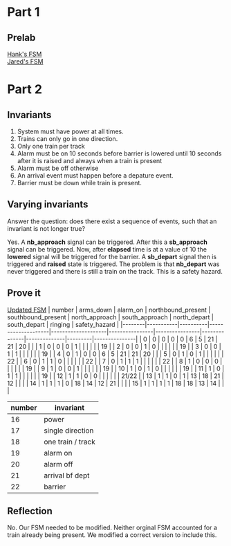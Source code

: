 # Part 1
## Prelab
[Hank's FSM](hank_fsm_prelab.pdf)\
[Jared's FSM](jared_fsm_prelab.pdf)

# Part 2
## Invariants
1. System must have power at all times.
1. Trains can only go in one direction.
1. Only one train per track
1. Alarm must be on 10 seconds before barrier is lowered until 10 seconds after it is raised and always when a train is present
1. Alarm must be off otherwise
1. An arrival event must happen before a depature event.
1. Barrier must be down while train is present.

## Varying invariants
Answer the question: does there exist a sequence of events, such that an invariant is not longer true?

Yes. A **nb_approach** signal can be triggered. After this a **sb_approach** signal can be triggered. Now, after **elapsed** time is at a value of 10 the **lowered** signal will be triggered for the barrier. A **sb_depart** signal then is triggered and **raised** state is triggered. The problem is that **nb_depart** was never triggered and there is still a train on the track. This is a safety hazard.

## Prove it
[Updated FSM](updated_fsm.pdf)
| number | arms_down | alarm_on | northbound_present | southbound_present | north_approach | south_approach | north_depart | south_depart | ringing | safety_hazard |
|--------|-----------|----------|--------------------|--------------------|----------------|----------------|--------------|--------------|---------|---------------|
| 0      | 0         | 0        | 0                  | 0                  |        6       |         5      |    21        |    21        |    20   |               |
| 1      | 0         | 0        | 0                  | 1                  |                |                |              |              |         |       19      |
| 2      | 0         | 0        | 1                  | 0                  |                |                |              |              |         |       19      |
| 3      | 0         | 0        | 1                  | 1                  |                |                |              |              |         |       19      |
| 4      | 0         | 1        | 0                  | 0                  |       6        |          5     |      21      |      21      |   20    |               |
| 5      | 0         | 1        | 0                  | 1                  |                |                |              |              |         |       22      |
| 6      | 0         | 1        | 1                  | 0                  |                |                |              |              |         |       22      |
| 7      | 0         | 1        | 1                  | 1                  |                |                |              |              |         |       22      |
| 8      | 1         | 0        | 0                  | 0                  |                |                |              |              |         |       19      |
| 9      | 1         | 0        | 0                  | 1                  |                |                |              |              |         |       19      |
| 10     | 1         | 0        | 1                  | 0                  |                |                |              |              |         |       19      |
| 11     | 1         | 0        | 1                  | 1                  |                |                |              |              |         |        19     |
| 12     | 1         | 1        | 0                  | 0                  |                |                |              |              |         |      21/22    |
| 13     | 1         | 1        | 0                  | 1                  |        13      |        18      |      21      |       12     |         |               |
| 14     | 1         | 1        | 1                  | 0                  |        18      |        14      |      12      |       21     |         |               |
| 15     | 1         | 1        | 1                  | 1                  |        18      |        18      |      13      |       14     |         |               |

| number |     invariant     |
|--------|-------------------|
| 16     |       power       |
| 17     | single direction  |
| 18     | one train / track |
| 19     |     alarm on      |
| 20     |     alarm off     |
| 21     |  arrival bf dept  |
| 22     | barrier           |

## Reflection
No. Our FSM needed to be modified. Neither orginal FSM accounted for a train already being present. We modified a correct version to include this.